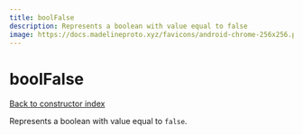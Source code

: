 ```yaml
---
title: boolFalse
description: Represents a boolean with value equal to false
image: https://docs.madelineproto.xyz/favicons/android-chrome-256x256.png
---
```

# boolFalse  
[Back to constructor index](index.md)

Represents a boolean with value equal to `false`.
